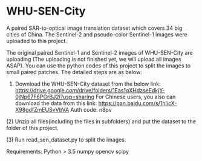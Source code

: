 # WHU-SEN-City
A paired SAR-to-optical image translation dataset which covers 34 big cities of China.
The Sentinel-2 and pseudo-color Sentinel-1 images were uploaded to this project.

The original paired Sentinel-1 and Sentinel-2 images of WHU-SEN-City are uploading (The uploading is not finished yet, we will upload all images ASAP).
You can use the python codes of this project to split the images to small paired patches. The detailed steps are as below:

1) Download the WHU-SEN-City dataset from the below link:
https://drive.google.com/drive/folders/1Eas1qXHdzseEdkjY-0jNp67F6PGrBJ2i?usp=sharing
For Chinese users, you also can download the data from this link:
https://pan.baidu.com/s/1hIicX-X98gdfZmEUSvVbVA  Auth code: n8pv 

(2) Unzip all files(including the files in subfolders) and put the dataset to the folder of this project.

(3) Run read_sen_dataset.py to split the images.

Requirements:
Python > 3.5
numpy
opencv
scipy
